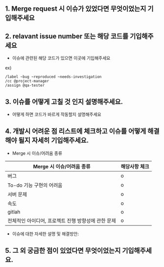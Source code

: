 
## 1. Merge request 시 이슈가 있었다면 무엇이었는지 기입해주세요


## 2. relavant issue number 또는 해당 코드를 기입해주세요

- 이슈에 관련된 해당 코드가 있으면 이곳에 기입해주세요 

ex) 
```
/label ~bug ~reproduced ~needs-investigation
/cc @project-manager
/assign @qa-tester
```


## 3. 이슈를 어떻게 고칠 것 인지 설명해주세요.

- 어떻게 하면 코드가 바르게 작동할지 설명해주세요


## 4. 개발시 어려운 점 리스트에 체크하고 이슈를 어떻게 해결해야 될지 자세히 기입해주세요.

- Merge 시 이슈/어려움 종류 

| Merge 시 이슈/어려움 종류 | 해당사항 체크 |
| ------ | ------ |
| 버그 | o |
| To-do 기능 구현의 어려움 | o |
| 서버 문제 | o |
| 속도 | o |
| gitlah | o |
| 전체적인 아이디어, 프로젝트 진행 방향성에 관한 문제 | o |

- 이슈에 대한 자세한 설명 및 해결방안:



## 5. 그 외 궁금한 점이 있었다면 무엇이었는지 기입해주세요.








